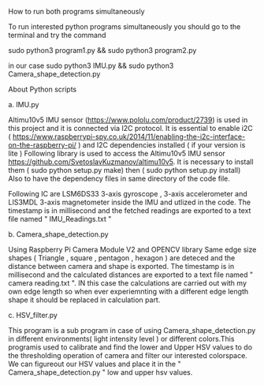 How to run both programs simultaneously

To run interested python programs simultaneously you should go to the terminal and try the command 
                
sudo python3 program1.py && sudo python3 program2.py

in our case 
sudo python3 IMU.py && sudo python3 Camera_shape_detection.py




About Python scripts 

a.  IMU.py

Altimu10v5 IMU sensor (https://www.pololu.com/product/2739) is used in this project and it is connected via I2C protocol. 
It is essential to enable i2C ( https://www.raspberrypi-spy.co.uk/2014/11/enabling-the-i2c-interface-on-the-raspberry-pi/ )
and I2C dependencies installed ( if your version is lite )
Following library is used to access the Altimu10v5 IMU sensor https://github.com/SvetoslavKuzmanov/altimu10v5.
It is necessary to install them ( sudo python setup.py make) then ( sudo python setup.py install)
Also to have the dependency files in same directory of the code file.

Following IC are LSM6DS33 3-axis gyroscope , 3-axis accelerometer and LIS3MDL 3-axis magnetometer inside the IMU and utlized in the code.
The timestamp is in millisecond and the fetched readings are exported to a text file named " IMU_Readings.txt "



b. Camera_shape_detection.py

Using Raspberry Pi Camera Module V2 and OPENCV library 
Same edge size shapes ( Triangle , square , pentagon , hexagon ) are deteced and the distance between camera and shape is exported.
The timestamp is in millisecond and the calculated distances are exported to a text file named " camera reading.txt ".
IN this case the calculations are carried out with my own edge length so when ever experiemnting with a different edge length shape it should be replaced in calculation part. 


c.  HSV_filter.py

This program is a sub program in case of using Camera_shape_detection.py in different environments( light intensity level ) or different colors.This programis used to calibrate and find the lower and Upper HSV values to do the thresholding operation of camera and filter our interested colorspace. We can figureout our HSV values and place it in the " Camera_shape_detection.py " low and upper  hsv values.

